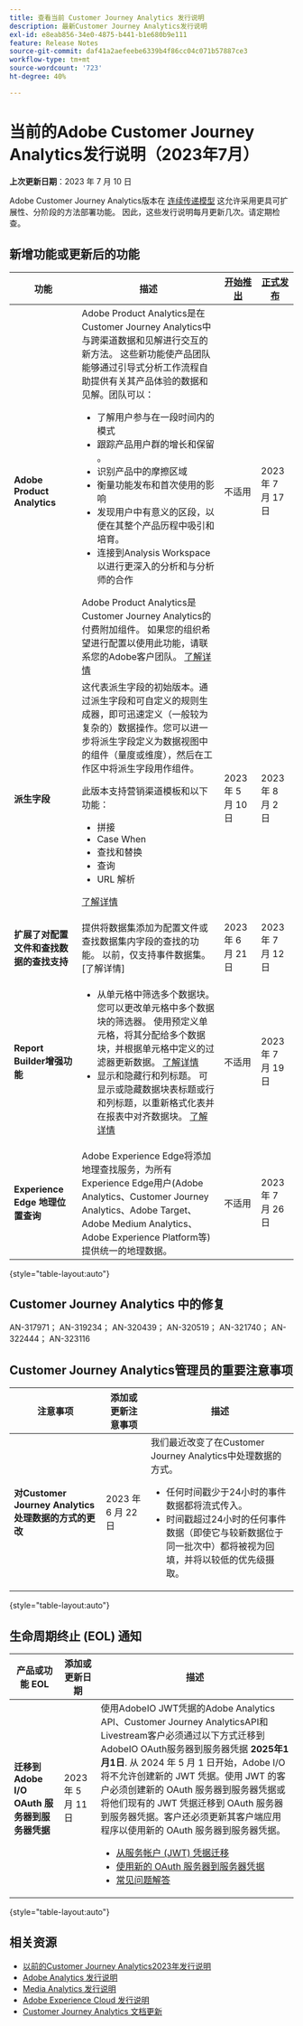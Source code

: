 ```yaml
---
title: 查看当前 Customer Journey Analytics 发行说明
description: 最新Customer Journey Analytics发行说明
exl-id: e8eab856-34e0-4875-b441-b1e680b9e111
feature: Release Notes
source-git-commit: daf41a2aefeebe6339b4f86cc04c071b57887ce3
workflow-type: tm+mt
source-wordcount: '723'
ht-degree: 40%

---
```


# 当前的Adobe Customer Journey Analytics发行说明（2023年7月）

**上次更新日期**：2023 年 7 月 10 日

Adobe Customer Journey Analytics版本在 [连续传递模型](releases.md) 这允许采用更具可扩展性、分阶段的方法部署功能。 因此，这些发行说明每月更新几次。请定期检查。

## 新增功能或更新后的功能

| 功能 | 描述 | [开始推出](releases.md) | [正式发布](releases.md) |
| ----------- | ---------- | ------- | ---- |
| **Adobe Product Analytics** | Adobe Product Analytics是在Customer Journey Analytics中与跨渠道数据和见解进行交互的新方法。 这些新功能使产品团队能够通过引导式分析工作流程自助提供有关其产品体验的数据和见解。团队可以：<ul><li>了解用户参与在一段时间内的模式</li><li>跟踪产品用户群的增长和保留&#x200B;。</li><li>识别产品中的摩擦区域</li><li>衡量功能发布&#x200B;和首次使用的影响</li><li>发现用户中有意义的区段，以便在其整个产品历程中吸引和培育&#x200B;。</li><li>连接到Analysis Workspace以进行更深入的分析和与分析师的合作</li></ul>Adobe Product Analytics是Customer Journey Analytics的付费附加组件。 如果您的组织希望进行配置以使用此功能，请联系您的Adobe客户团队。 [了解详情](/help/guided-analysis/overview.md) | 不适用 | 2023 年 7 月 17 日 |
| **派生字段** | 这代表派生字段的初始版本。通过派生字段和可自定义的规则生成器，即可迅速定义（一般较为复杂的）数据操作。您可以进一步将派生字段定义为数据视图中的组件（量度或维度），然后在工作区中将派生字段用作组件。<p>此版本支持营销渠道模板和以下功能：</p><ul><li>拼接</li><li>Case When</li><li>查找和替换</li><li>查询</li><li>URL 解析</li></ul> <p>[了解详情](/help/data-views/derived-fields/derived-fields.md)</p> | 2023 年 5 月 10 日 | 2023 年 8 月 2 日 |
| **扩展了对配置文件和查找数据的查找支持** | 提供将数据集添加为配置文件或查找数据集内字段的查找的功能。 以前，仅支持事件数据集。 [了解详情] | 2023 年 6 月 21 日 | 2023 年 7 月 12 日 |
| **Report Builder增强功能** | <ul><li>从单元格中筛选多个数据块。 您可以更改单元格中多个数据块的筛选器。 使用预定义单元格，将其分配给多个数据块，并根据单元格中定义的过滤器更新数据。 [了解详情](https://experienceleague.adobe.com/docs/analytics-platform/using/cja-reportbuilder/select-data-view.html?lang=en)</li><li>显示和隐藏行和列标题。 可显示或隐藏数据块表标题或行和列标题，以重新格式化表并在报表中对齐数据块。 [了解详情](https://experienceleague.adobe.com/docs/analytics-platform/using/cja-reportbuilder/create-a-data-block.html?lang=en#build-the-data-block)</li></ul> | 不适用 | 2023 年 7 月 19 日 |
| **Experience Edge 地理位置查询** | Adobe Experience Edge将添加地理查找服务，为所有Experience Edge用户(Adobe Analytics、Customer Journey Analytics、Adobe Target、Adobe Medium Analytics、Adobe Experience Platform等)提供统一的地理数据。 | 不适用 | 2023 年 7 月 26 日 |

{style="table-layout:auto"}

## Customer Journey Analytics 中的修复

AN-317971； AN-319234； AN-320439； AN-320519； AN-321740； AN-322444； AN-323116

## Customer Journey Analytics管理员的重要注意事项

| 注意事项 | 添加或更新注意事项 | 描述 |
| --- | --- | --- |
| **对Customer Journey Analytics处理数据的方式的更改** | 2023 年 6 月 22 日 | 我们最近改变了在Customer Journey Analytics中处理数据的方式。<ul><li>任何时间戳少于24小时的事件数据都将流式传入。</li><li>时间戳超过24小时的任何事件数据（即使它与较新数据位于同一批次中）都将被视为回填，并将以较低的优先级摄取。</li></ul> |

{style="table-layout:auto"}

## 生命周期终止 (EOL) 通知

| 产品或功能 EOL | 添加或更新日期 | 描述 |
| --- | --- | --- |
| **迁移到 Adobe I/O OAuth 服务器到服务器凭据** | 2023 年 5 月 11 日 | 使用AdobeIO JWT凭据的Adobe Analytics API、Customer Journey AnalyticsAPI和Livestream客户必须通过以下方式迁移到AdobeIO OAuth服务器到服务器凭据 **2025年1月1日**. 从 2024 年 5 月 1 日开始，Adobe I/O 将不允许创建新的 JWT 凭据。使用 JWT 的客户必须创建新的 OAuth 服务器到服务器凭据或将他们现有的 JWT 凭据迁移到 OAuth 服务器到服务器凭据。客户还必须更新其客户端应用程序以使用新的 OAuth 服务器到服务器凭据。 <ul><li>[从服务帐户 (JWT) 凭据迁移](https://developer.adobe.com/developer-console/docs/guides/authentication/ServerToServerAuthentication/migration/)</li><li>[使用新的 OAuth 服务器到服务器凭据](https://developer.adobe.com/developer-console/docs/guides/authentication/ServerToServerAuthentication/implementation/)</li><li>[常见问题解答](https://developer.adobe.com/developer-console/docs/guides/authentication/ServerToServerAuthentication/faqs/)</li></ul> |

{style="table-layout:auto"}


## 相关资源

* [以前的Customer Journey Analytics2023年发行说明](/help/release-notes/2023.md)
* [Adobe Analytics 发行说明](https://experienceleague.adobe.com/docs/analytics/release-notes/latest.html?lang=zh-Hans)
* [Media Analytics 发行说明](https://experienceleague.adobe.com/docs/media-analytics/using/additional-resources/release-notes.html?lang=zh-Hans)
* [Adobe Experience Cloud 发行说明](https://experienceleague.adobe.com/docs/release-notes/experience-cloud/current.html?lang=zh-Hans)
* [Customer Journey Analytics 文档更新](/help/release-notes/doc-changes.md)
